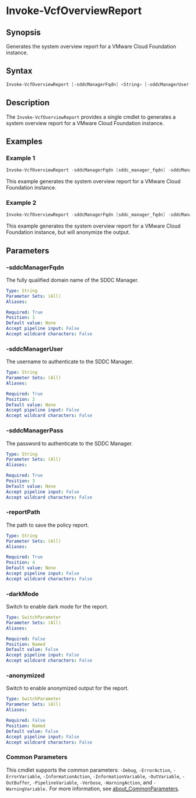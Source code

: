 # Invoke-VcfOverviewReport

## Synopsis

Generates the system overview report for a VMware Cloud Foundation instance.

## Syntax

```powershell
Invoke-VcfOverviewReport [-sddcManagerFqdn] <String> [-sddcManagerUser] <String> [-sddcManagerPass] <String> [-reportPath] <String> [-darkMode] [-anonymized] [<CommonParameters>]
```

## Description

The `Invoke-VcfOverviewReport` provides a single cmdlet to generates a system overview report for a VMware Cloud Foundation instance.

## Examples

### Example 1

```powershell
Invoke-VcfOverviewReport -sddcManagerFqdn [sddc_manager_fqdn] -sddcManagerUser [admin_username] -sddcManagerPass [admin_password] -reportPath [report_path]
```

This example generates the system overview report for a VMware Cloud Foundation instance.

### Example 2

```powershell
Invoke-VcfOverviewReport -sddcManagerFqdn [sddc_manager_fqdn] -sddcManagerUser [admin_username] -sddcManagerPass [admin_password] -reportPath [report_path] -anonymized
```

This example generates the system overview report for a VMware Cloud Foundation instance, but will anonymize the output.

## Parameters

### -sddcManagerFqdn

The fully qualified domain name of the SDDC Manager.

```yaml
Type: String
Parameter Sets: (All)
Aliases:

Required: True
Position: 1
Default value: None
Accept pipeline input: False
Accept wildcard characters: False
```

### -sddcManagerUser

The username to authenticate to the SDDC Manager.

```yaml
Type: String
Parameter Sets: (All)
Aliases:

Required: True
Position: 2
Default value: None
Accept pipeline input: False
Accept wildcard characters: False
```

### -sddcManagerPass

The password to authenticate to the SDDC Manager.

```yaml
Type: String
Parameter Sets: (All)
Aliases:

Required: True
Position: 3
Default value: None
Accept pipeline input: False
Accept wildcard characters: False
```

### -reportPath

The path to save the policy report.

```yaml
Type: String
Parameter Sets: (All)
Aliases:

Required: True
Position: 4
Default value: None
Accept pipeline input: False
Accept wildcard characters: False
```

### -darkMode

Switch to enable dark mode for the report.

```yaml
Type: SwitchParameter
Parameter Sets: (All)
Aliases:

Required: False
Position: Named
Default value: False
Accept pipeline input: False
Accept wildcard characters: False
```

### -anonymized

Switch to enable anonymized output for the report.

```yaml
Type: SwitchParameter
Parameter Sets: (All)
Aliases:

Required: False
Position: Named
Default value: False
Accept pipeline input: False
Accept wildcard characters: False
```

### Common Parameters

This cmdlet supports the common parameters: `-Debug`, `-ErrorAction`, `-ErrorVariable`, `-InformationAction`, `-InformationVariable`, `-OutVariable`, `-OutBuffer`, `-PipelineVariable`, `-Verbose`, `-WarningAction`, and `-WarningVariable.` For more information, see [about_CommonParameters](http://go.microsoft.com/fwlink/?LinkID=113216).
